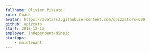 ```yaml
---
fullname: Olivier Pizzato
role: Coach
avatar: https://avatars3.githubusercontent.com/opizzato?s=600
github: opizzato
start: 2018-12-17
employer: independent/dinsic
startups:
    - maintenant
---
```

